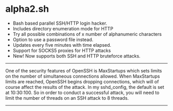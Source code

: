 # alpha2.sh
* Bash based parallel SSH/HTTP login hacker.<br>
* Includes directory enumeration mode for HTTP<br>
* Try all possible combinations of x number of alphanumeric characters<br>
* Option to use a password file instead.<br>
* Updates every five minutes with time elapsed.<br>
* Support for SOCKS5 proxies for HTTP attacks<br>
* New! Now supports both SSH and HTTP bruteforce attacks.
***
One of the security features of OpenSSH is MaxStartups which sets limits on the number of simultaneous connections allowed. When MaxStartups limits are reached, OpenSSH begins dropping connections, which will of course affect the results of the attack. In my sshd_config, the default is set at 10:30:100. So in order to conduct a successful attack, you will need to limit the number of threads on an SSH attack to 8 threads.
***
